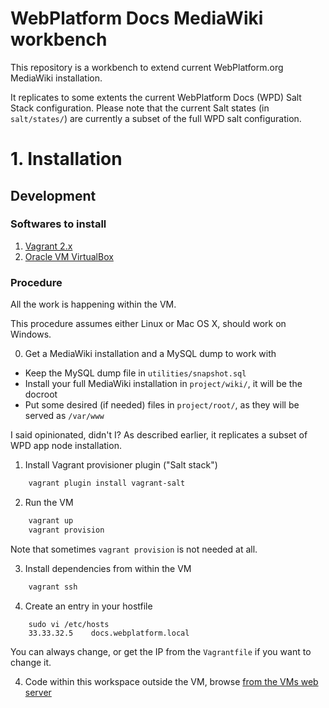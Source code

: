 # WebPlatform Docs MediaWiki workbench

This repository is a workbench to extend current WebPlatform.org MediaWiki installation.

It replicates to some extents the current WebPlatform Docs (WPD) Salt Stack configuration. 
Please note that the current Salt states (in `salt/states/`) are currently a subset of the 
full WPD salt configuration.


# 1. Installation

## Development

### Softwares to install

1. [Vagrant 2.x](http://www.vagrantup.com/)
2. [Oracle VM VirtualBox](https://www.virtualbox.org/)

### Procedure

All the work is happening within the VM.

This procedure assumes either Linux or Mac OS X, should work on Windows.

0. Get a MediaWiki installation and a MySQL dump to work with

  - Keep the MySQL dump file in `utilities/snapshot.sql`
  - Install your full MediaWiki installation in `project/wiki/`, it will be the docroot
  - Put some desired (if needed) files in `project/root/`, as they will be served as `/var/www`

I said opinionated, didn't I?  As described earlier, it replicates a subset of WPD app node installation.

1. Install Vagrant provisioner plugin ("Salt stack")
```bash
    vagrant plugin install vagrant-salt
```
2. Run the VM
```bash
    vagrant up
    vagrant provision
```

Note that sometimes `vagrant provision` is not needed at all.

3. Install dependencies from within the VM
```bash
    vagrant ssh
```

4. Create an entry in your hostfile
```
    sudo vi /etc/hosts
    33.33.32.5    docs.webplatform.local
```

You can always change, or get the IP from the `Vagrantfile` if you want to change it.

4. Code within this workspace outside the VM, browse [from the VMs web server](http://docs.webplatform.local/)


